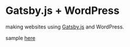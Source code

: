 # Gatsby.js + WordPress

making websites using [Gatsby.js](https://www.gatsbyjs.org/) and WordPress.


sample [here](https://saurabharch.github.io/gatsby-wp/)
